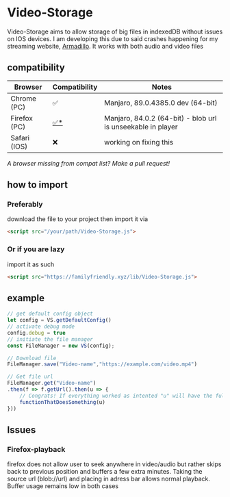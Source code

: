 # Video-Storage
Video-Storage aims to allow storage of big files in indexedDB without issues on IOS devices. I am developing this due to said crashes happening for my streaming website, [Armadillo](https://github.com/ffamilyfriendly/armadillo/). It works with both audio and video files

## compatibility
| Browser      | Compatibility | Notes                             |
|--------------|---------------|-----------------------------------|
| Chrome (PC)  | ✅             | Manjaro, 89.0.4385.0 dev (64-bit) |
| Firefox (PC) | [✅*](#Firefox-playback)             | Manjaro, 84.0.2 (64-bit) - blob url is unseekable in player          |
| Safari (IOS) | ❌             | working on fixing this            |

*A browser missing from compat list? Make a pull request!*

## how to import

### Preferably 
download the file to your project then import it via
```html 
<script src="/your/path/Video-Storage.js">
```
### Or if you are lazy
import it as such
```html
<script src="https://familyfriendly.xyz/lib/Video-Storage.js">
```

## example
```js
// get default config object
let config = VS.getDefaultConfig()
// activate debug mode
config.debug = true
// initiate the file manager
const FileManager = new VS(config);

// Download file
FileManager.save("Video-name","https://example.com/video.mp4")

// Get file url
FileManager.get("Video-name")
.then(f => f.getUrl().then(u => {
	// Congrats! If everything worked as intented "u" will have the full file
	functionThatDoesSomething(u)
}))
```

## Issues
### Firefox-playback
firefox does not allow user to seek anywhere in video/audio but rather skips back to previous position and buffers a few extra minutes. Taking the source url (blob://url) and placing in adress bar allows normal playback. Buffer usage remains low in both cases